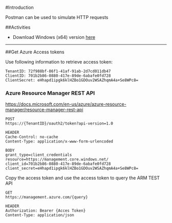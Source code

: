 #Introduction

Postman can be used to simulate HTTP requests

##Activities

- Download Windows (x64) version [here](https://dl.pstmn.io/download/latest/win64)


---
##Get Azure Access tokens

Use following information to retrieve access token:
```
TenantID: 72f988bf-86f1-41af-91ab-2d7cd011db47
ClientID: 701b2b86-0880-417e-89de-6abafe0fd728
ClientSecret: eHhapd1ipgk6klHZBo1GDOuv2WSAZhqmA4a+Se8WPc8=
```

### Azure Resource Manager REST API

<https://docs.microsoft.com/en-us/azure/azure-resource-manager/resource-manager-rest-api>

```
POST 
https://{TenantID}/oauth2/token?api-version=1.0

HEADER
Cache-Control: no-cache
Content-Type: application/x-www-form-urlencoded

BODY
grant_type=client_credentials
resource=https://management.core.windows.net/
client_id=701b2b86-0880-417e-89de-6abafe0fd728
client_secret=eHhapd1ipgk6klHZBo1GDOuv2WSAZhqmA4a+Se8WPc8=

```
Copy the access token and use the access token to query the ARM TEST API
```
GET
https://management.azure.com/{query}

HEADER
Authorization: Bearer {Acces Token}
Content-Type: application/json
```






